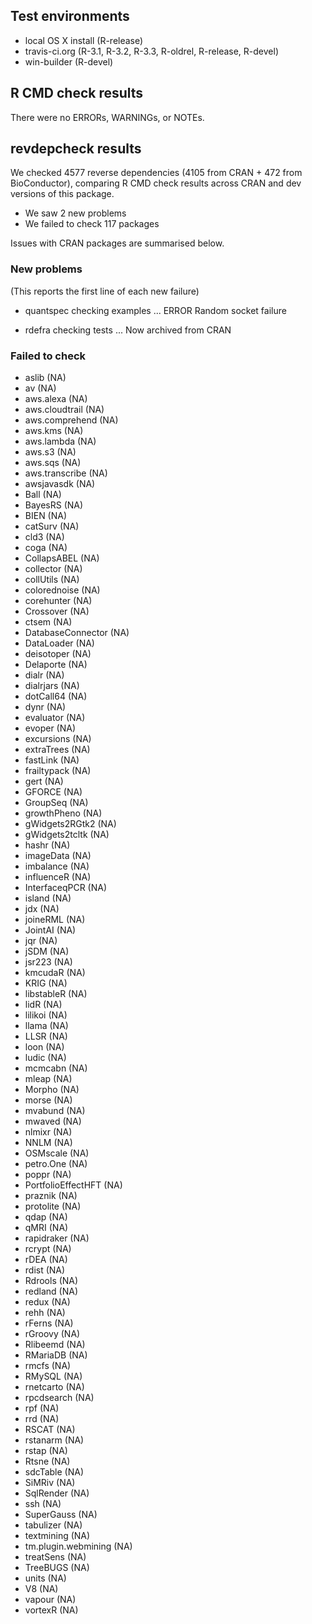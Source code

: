 ## Test environments

* local OS X install (R-release)
* travis-ci.org (R-3.1, R-3.2, R-3.3, R-oldrel, R-release, R-devel)
* win-builder (R-devel)

## R CMD check results

There were no ERRORs, WARNINGs, or NOTEs.

## revdepcheck results

We checked 4577 reverse dependencies (4105 from CRAN + 472 from BioConductor), comparing R CMD check results across CRAN and dev versions of this package.

 * We saw 2 new problems
 * We failed to check 117 packages

Issues with CRAN packages are summarised below.

### New problems
(This reports the first line of each new failure)

* quantspec
  checking examples ... ERROR
  Random socket failure

* rdefra
  checking tests ...
  Now archived from CRAN

### Failed to check

* aslib               (NA)
* av                  (NA)
* aws.alexa           (NA)
* aws.cloudtrail      (NA)
* aws.comprehend      (NA)
* aws.kms             (NA)
* aws.lambda          (NA)
* aws.s3              (NA)
* aws.sqs             (NA)
* aws.transcribe      (NA)
* awsjavasdk          (NA)
* Ball                (NA)
* BayesRS             (NA)
* BIEN                (NA)
* catSurv             (NA)
* cld3                (NA)
* coga                (NA)
* CollapsABEL         (NA)
* collector           (NA)
* collUtils           (NA)
* colorednoise        (NA)
* corehunter          (NA)
* Crossover           (NA)
* ctsem               (NA)
* DatabaseConnector   (NA)
* DataLoader          (NA)
* deisotoper          (NA)
* Delaporte           (NA)
* dialr               (NA)
* dialrjars           (NA)
* dotCall64           (NA)
* dynr                (NA)
* evaluator           (NA)
* evoper              (NA)
* excursions          (NA)
* extraTrees          (NA)
* fastLink            (NA)
* frailtypack         (NA)
* gert                (NA)
* GFORCE              (NA)
* GroupSeq            (NA)
* growthPheno         (NA)
* gWidgets2RGtk2      (NA)
* gWidgets2tcltk      (NA)
* hashr               (NA)
* imageData           (NA)
* imbalance           (NA)
* influenceR          (NA)
* InterfaceqPCR       (NA)
* island              (NA)
* jdx                 (NA)
* joineRML            (NA)
* JointAI             (NA)
* jqr                 (NA)
* jSDM                (NA)
* jsr223              (NA)
* kmcudaR             (NA)
* KRIG                (NA)
* libstableR          (NA)
* lidR                (NA)
* lilikoi             (NA)
* llama               (NA)
* LLSR                (NA)
* loon                (NA)
* ludic               (NA)
* mcmcabn             (NA)
* mleap               (NA)
* Morpho              (NA)
* morse               (NA)
* mvabund             (NA)
* mwaved              (NA)
* nlmixr              (NA)
* NNLM                (NA)
* OSMscale            (NA)
* petro.One           (NA)
* poppr               (NA)
* PortfolioEffectHFT  (NA)
* praznik             (NA)
* protolite           (NA)
* qdap                (NA)
* qMRI                (NA)
* rapidraker          (NA)
* rcrypt              (NA)
* rDEA                (NA)
* rdist               (NA)
* Rdrools             (NA)
* redland             (NA)
* redux               (NA)
* rehh                (NA)
* rFerns              (NA)
* rGroovy             (NA)
* Rlibeemd            (NA)
* RMariaDB            (NA)
* rmcfs               (NA)
* RMySQL              (NA)
* rnetcarto           (NA)
* rpcdsearch          (NA)
* rpf                 (NA)
* rrd                 (NA)
* RSCAT               (NA)
* rstanarm            (NA)
* rstap               (NA)
* Rtsne               (NA)
* sdcTable            (NA)
* SiMRiv              (NA)
* SqlRender           (NA)
* ssh                 (NA)
* SuperGauss          (NA)
* tabulizer           (NA)
* textmining          (NA)
* tm.plugin.webmining (NA)
* treatSens           (NA)
* TreeBUGS            (NA)
* units               (NA)
* V8                  (NA)
* vapour              (NA)
* vortexR             (NA)
